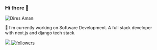### Hi there 👋

<p align="left"> <img src="https://komarev.com/ghpvc/?username=dires318&label=Profile%20views&color=0e75b6&style=flat" alt="Dires Aman" /> </p>

🔭 I’m currently working on Software Development. A full stack developer with next.js and django tech stack.

<!--
📫 You can reach me 
**Dires318/Dires318** is a ✨ _special_ ✨ repository because its `README.md` (this file) appears on your GitHub profile.

Here are some ideas to get you started:

- 🔭 I’m currently working on ...
- 🌱 I’m currently learning ...
- 👯 I’m looking to collaborate on ...
- 🤔 I’m looking for help with ...
- 💬 Ask me about ...
- 📫 How to reach me: ...
- 😄 Pronouns: ...
- ⚡ Fun fact: ...
-->
<p>
   <a href="https://www.upwork.com/freelancers/~01341db4af73961f34">
       <img src="https://img.shields.io/badge/UpWork-6FDA44?style=for-the-badge&logo=Upwork&logoColor=white"/>   
   </a>
  <a href="https://github.com/dires318">
    <img alt="followers" title="Follow me on GitHub" src="https://img.shields.io/github/followers/dires318?color=236ad3&labelColor=1155ba&style=for-the-badge&logo=github&label=Follow"  target="_blank"/>
  </a>
</p>
